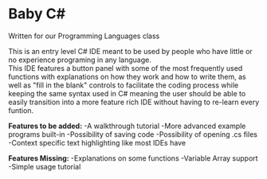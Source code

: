 # Baby C#
Written for our Programming Languages class

This is an entry level C# IDE meant to be used by people who have little or no experience programing in any language.  
This IDE features a button panel with some of the most frequently used functions with explanations on how they work and how to write them, as well as "fill in the blank" controls to facilitate the coding process while keeping the same syntax used in C# meaning the user should be able to easily transition into a more feature rich IDE without having to re-learn every funtion.  

**Features to be added:**
-A walkthrough tutorial 
-More advanced example programs built-in
-Possibility of saving code
-Possibility of opening .cs files
-Context specific text highlighting like most IDEs have

**Features Missing:**
-Explanations on some functions
-Variable Array support
-Simple usage tutorial
